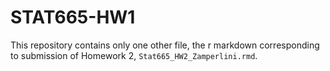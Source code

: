 # STAT665-HW1

This repository contains only one other file, the r markdown corresponding to submission of Homework 2, `Stat665_HW2_Zamperlini.rmd`.
